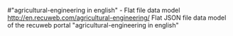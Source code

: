 #"agricultural-engineering in english" - Flat file data model
http://en.recuweb.com/agricultural-engineering/
Flat JSON file data model of the recuweb portal "agricultural-engineering in english"
